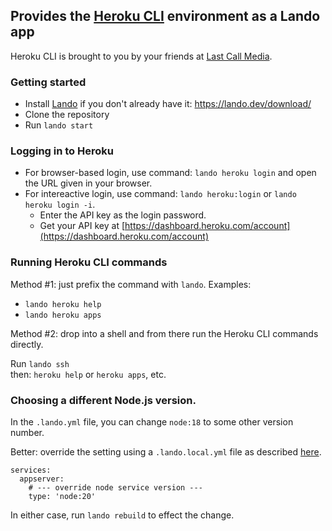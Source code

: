 ## Provides the [Heroku CLI](https://devcenter.heroku.com/categories/command-line) environment as a Lando app
Heroku CLI is brought to you by your friends at [Last Call Media](https://www.lastcallmedia.com).

### Getting started

* Install [Lando](https://lando.dev/) if you don't already have it: https://lando.dev/download/
* Clone the repository
* Run `lando start`

### Logging in to Heroku

* For browser-based login, use command: `lando heroku login` and open the URL given in your browser.
* For intereactive login, use command: `lando heroku:login` or `lando heroku login -i`.
    * Enter the API key as the login password.
    * Get your API key at [https://dashboard.heroku.com/account](https://dashboard.heroku.com/account)

### Running Heroku CLI commands

Method #1: just prefix the command with `lando`.
Examples:
* `lando heroku help`
* `lando heroku apps`

Method #2: drop into a shell and from there run the Heroku CLI commands directly.

Run `lando ssh`  
then:
  `heroku help` or `heroku apps`, etc.

### Choosing a different Node.js version.

In the `.lando.yml` file, you can change `node:18` to some other version number.

Better: override the setting using a `.lando.local.yml` file as described [here](https://docs.lando.dev/core/v3/#override-file).

    services:
      appserver:
        # --- override node service version ---
        type: 'node:20'

In either case, run `lando rebuild` to effect the change.
